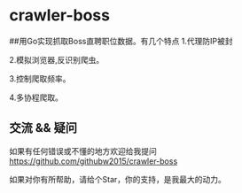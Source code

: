# crawler-boss

##用Go实现抓取Boss直聘职位数据。有几个特点
1.代理防IP被封

2.模拟浏览器,反识别爬虫。

3.控制爬取频率。

4.多协程爬取。

## 交流 && 疑问
如果有任何错误或不懂的地方欢迎给我提问 https://github.com/githubw2015/crawler-boss

如果对你有所帮助，请给个Star，你的支持，是我最大的动力。
